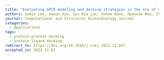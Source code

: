 ```yaml
---
title: "Evaluating GPCR modeling and docking strategies in the era of deep learning-based protein structure prediction"
authors: Sumin Lee, Seeun Kim, Gyu Rie Lee, Sohee Kwon, Hyeonuk Woo, Chaok Seok* and Hahnbeom Park*
journal: Computational and Structural Biotechnology Journal
categories:
  - Applications
tags:
  - protein-protein docking
  - protein-ligand docking
redirect_to: https://doi.org/10.1016/j.csbj.2022.11.057
accepted_in: 2022-12-01
---
```

